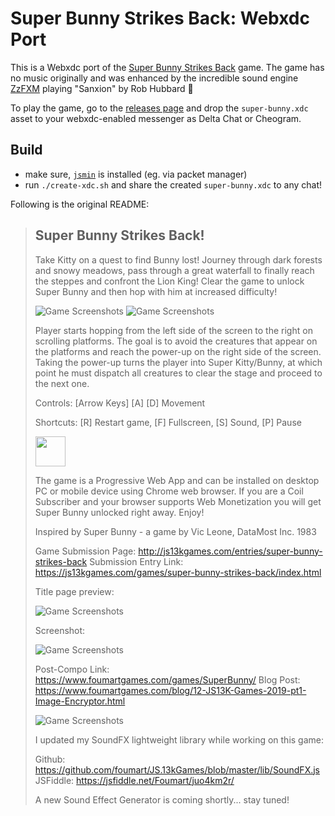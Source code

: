 # Super Bunny Strikes Back: Webxdc Port

This is a Webxdc port of the [Super Bunny Strikes Back](https://github.com/foumart/JS.13kGames.2019_SuperBunny) game.
The game has no music originally and was
enhanced by the incredible sound engine [ZzFXM](https://github.com/keithclark/ZzFXM)
playing "Sanxion" by Rob Hubbard 🙏

To play the game, go to the [releases page](https://codeberg.org/r10s/super-bunny/releases)
and drop the `super-bunny.xdc` asset to your webxdc-enabled messenger as Delta Chat or Cheogram.

## Build

- make sure, [`jsmin`](https://www.crockford.com/jsmin.html) is installed (eg. via packet manager)
- run `./create-xdc.sh` and share the created `super-bunny.xdc` to any chat!


Following is the original README:

> ## Super Bunny Strikes Back!
> 
> Take Kitty on a quest to find Bunny lost! Journey through dark forests and snowy meadows, pass through a great waterfall to finally reach the steppes and confront the Lion King! Clear the game to unlock Super Bunny and then hop with him at increased difficulty!
> 
> ![Game Screenshots](https://www.foumartgames.com/games/SuperBunny/animation_bunny.gif)
> ![Game Screenshots](https://www.foumartgames.com/games/SuperBunny/animation_kitty.gif)
>
> Player starts hopping from the left side of the screen to the right on scrolling platforms. The goal is to avoid the creatures that appear on the platforms and reach the power-up on the right side of the screen. Taking the power-up turns the player into Super Kitty/Bunny, at which point he must dispatch all creatures to clear the stage and proceed to the next one.
>
> Controls: [Arrow Keys] [A] [D] Movement
>
> Shortcuts: [R] Restart game, [F] Fullscreen, [S] Sound, [P] Pause
>
> <img src="https://www.foumartgames.com/games/SuperBunny/icon.png" height="48" width="48">
>
> The game is a Progressive Web App and can be installed on desktop PC or mobile device using Chrome web browser. If you are a Coil Subscriber and your browser supports Web Monetization you will get Super Bunny unlocked right away. Enjoy!
>
> Inspired by Super Bunny - a game by Vic Leone, DataMost Inc. 1983
>
> Game Submission Page: http://js13kgames.com/entries/super-bunny-strikes-back
> Submission Entry Link: https://js13kgames.com/games/super-bunny-strikes-back/index.html
>
> Title page preview:
>
> ![Game Screenshots](https://www.foumartgames.com/games/SuperBunny/title_screen_preview.gif)
>
> Screenshot:
>
> ![Game Screenshots](https://www.foumartgames.com/games/SuperBunny/screen_3_thumb.jpg)
>
> Post-Compo Link: https://www.foumartgames.com/games/SuperBunny/
> Blog Post: https://www.foumartgames.com/blog/12-JS13K-Games-2019-pt1-Image-Encryptor.html
>
> ![Game Screenshots](https://www.foumartgames.com/games/SuperBunny/icon_225.png)
>
>
> I updated my SoundFX lightweight library while working on this game:
>
> Github: https://github.com/foumart/JS.13kGames/blob/master/lib/SoundFX.js
> JSFiddle: https://jsfiddle.net/Foumart/juo4km2r/
>
> A new Sound Effect Generator is coming shortly... stay tuned!
>